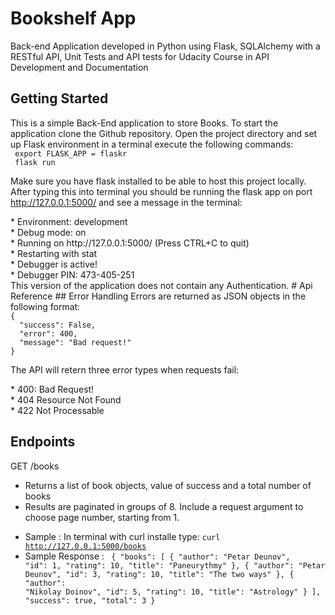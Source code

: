# Bookshelf App
Back-end Application developed in Python using Flask, SQLAlchemy with a RESTful API, Unit Tests and API tests for Udacity Course in API Development and Documentation
## Getting Started
This is a simple Back-End application to store Books.
To start the application clone the Github repository. Open the project directory and set up Flask environment in a terminal execute the following commands:
<br/>
<code>
export FLASK_APP = flaskr
</code>
</br>
<code>
flask run
</code>

Make sure you have flask installed to be able to host this project locally. After typing this into terminal you should be running the flask app
on port http://127.0.0.1:5000/ and see a message in the terminal: 
<section>
 * Environment: development <br>
 * Debug mode: on <br>
 * Running on http://127.0.0.1:5000/ (Press CTRL+C to quit)<br>
 * Restarting with stat<br>
 * Debugger is active!<br>
 * Debugger PIN: 473-405-251<br>
</section>
This version of the application does not contain any Authentication.
# Api Reference
## Error Handling
Errors are returned as JSON objects in the following format: 
<code>
{
  "success": False,
  "error": 400,
  "message": "Bad request!"
}
</code>

The API will retern three error types when requests fail:

<section>
 * 400: Bad Request! <br>
 * 404 Resource Not Found <br>
 * 422 Not Processable<br>
</section> 

## Endpoints
GET /books
- Returns a list of book objects, value of success and a total number of books
- Results are paginated in groups of 8. Include a request argument to choose page number, starting from 1.
* Sample : In terminal with curl installe type: <code>curl http://127.0.0.1:5000/books</code>
* Sample Response : <code> {
  "books": [
    {
      "author": "Petar Deunov", 
      "id": 1, 
      "rating": 10, 
      "title": "Paneurythmy"
    }, 
    {
      "author": "Petar Deunov", 
      "id": 3, 
      "rating": 10, 
      "title": "The two ways"
    }, 
    {
      "author": "Nikolay Doinov", 
      "id": 5, 
      "rating": 10, 
      "title": "Astrology"
    }
  ], 
  "success": true, 
  "total": 3
}
</code>




